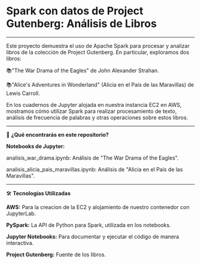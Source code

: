 # **Spark con datos de Project Gutenberg: Análisis de Libros**
***
Este proyecto demuestra el uso de Apache Spark para procesar y analizar libros de la colección de Project Gutenberg. En particular, exploramos dos libros:

📚"The War Drama of the Eagles" de John Alexander Strahan.

📚"Alice's Adventures in Wonderland" (Alicia en el País de las Maravillas) de Lewis Carroll.

En los cuadernos de Jupyter alojada en nuestra instancia EC2 en AWS, mostramos cómo utilizar Spark para realizar procesamiento de texto, análisis de frecuencia de palabras y otras operaciones sobre estos libros.
***
🚀 **¿Qué encontrarás en este repositorio?**

**Notebooks de Jupyter:**

 analisis_war_drama.ipynb: Análisis de "The War Drama of the Eagles".

 analisis_alicia_pais_maravillas.ipynb: Análisis de "Alicia en el País de las Maravillas".
***
🛠️ **Tecnologías Utilizadas**

**AWS:** Para la creacion de la EC2 y alojamiento de nuestro contenedor con JupyterLab.

**PySpark:** La API de Python para Spark, utilizada en los notebooks.

**Jupyter Notebooks:** Para documentar y ejecutar el código de manera interactiva.

**Project Gutenberg:** Fuente de los libros.
